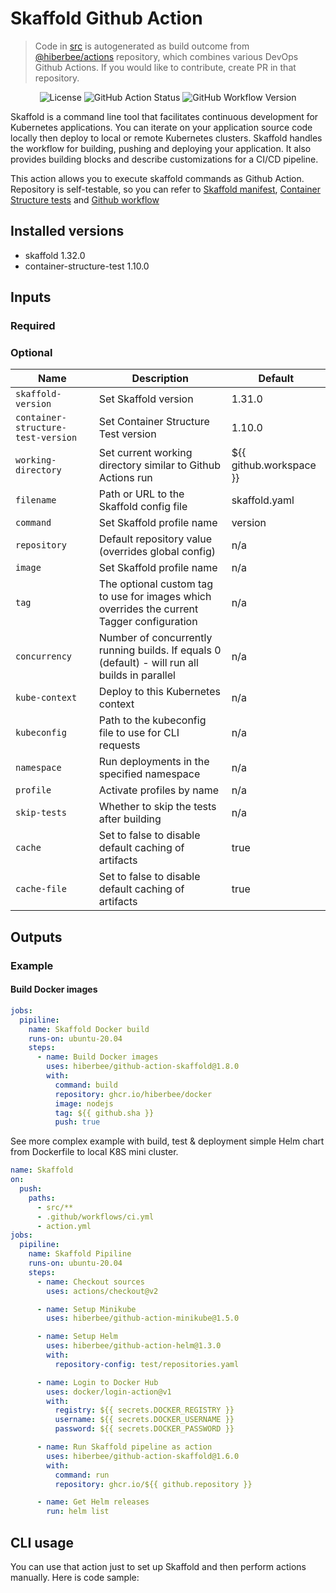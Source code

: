 # Skaffold Github Action

> Code in [src](/src/) is autogenerated as build outcome from [@hiberbee/actions](https://github.com/hiberbee/actions) repository, which combines various DevOps Github Actions. If you would like to contribute, create PR in that repository.

<p align="center">
  <img src="https://img.shields.io/github/license/hiberbee/github-action-minikube?style=flat-square" alt="License">
  <img src="https://img.shields.io/github/workflow/status/hiberbee/github-action-minikube/CI?label=github-actions&style=flat-square" alt="GitHub Action Status">
  <img src="https://img.shields.io/github/v/tag/hiberbee/github-action-minikube?label=hiberbee%2Fgithub-action-minikube&style=flat-square" alt="GitHub Workflow Version">
</p>

Skaffold is a command line tool that facilitates continuous development for Kubernetes applications. You can iterate on your application source code locally then deploy to local or remote Kubernetes clusters. Skaffold handles the workflow for building, pushing and deploying your application. It also provides building blocks and describe customizations for a CI/CD pipeline.

This action allows you to execute skaffold commands as Github Action. Repository is self-testable, so you can refer to [Skaffold manifest](test/skaffold.yaml), [Container Structure tests](test/structure-test.yaml) and [Github workflow](.github/workflows/ci.yml)

## Installed versions

- skaffold 1.32.0
- container-structure-test 1.10.0

## Inputs

### Required

### Optional

| Name | Description | Default |
| ---- | ----------- | ------- |
| `skaffold-version` | Set Skaffold version | 1.31.0 |
| `container-structure-test-version` | Set Container Structure Test version | 1.10.0 |
| `working-directory` | Set current working directory similar to Github Actions run | ${{ github.workspace }} |
| `filename` | Path or URL to the Skaffold config file | skaffold.yaml |
| `command` | Set Skaffold profile name | version |
| `repository` | Default repository value (overrides global config) | n/a |
| `image` | Set Skaffold profile name | n/a |
| `tag` |  The optional custom tag to use for images which overrides the current Tagger configuration | n/a |
| `concurrency` | Number of concurrently running builds. If equals 0 (default) - will run all builds in parallel | n/a |
| `kube-context` | Deploy to this Kubernetes context | n/a |
| `kubeconfig` | Path to the kubeconfig file to use for CLI requests | n/a |
| `namespace` | Run deployments in the specified namespace | n/a |
| `profile` | Activate profiles by name | n/a |
| `skip-tests` | Whether to skip the tests after building | n/a |
| `cache` | Set to false to disable default caching of artifacts | true |
| `cache-file` | Set to false to disable default caching of artifacts | true |

## Outputs

### Example

#### Build Docker images

```yaml
jobs:
  pipiline:
    name: Skaffold Docker build
    runs-on: ubuntu-20.04
    steps:
      - name: Build Docker images
        uses: hiberbee/github-action-skaffold@1.8.0
        with:
          command: build
          repository: ghcr.io/hiberbee/docker
          image: nodejs
          tag: ${{ github.sha }}
          push: true
```

See more complex example with build, test & deployment simple Helm chart from Dockerfile to local K8S mini cluster.

```yaml
name: Skaffold
on:
  push:
    paths:
      - src/**
      - .github/workflows/ci.yml
      - action.yml
jobs:
  pipiline:
    name: Skaffold Pipiline
    runs-on: ubuntu-20.04
    steps:
      - name: Checkout sources
        uses: actions/checkout@v2

      - name: Setup Minikube
        uses: hiberbee/github-action-minikube@1.5.0

      - name: Setup Helm
        uses: hiberbee/github-action-helm@1.3.0
        with:
          repository-config: test/repositories.yaml

      - name: Login to Docker Hub
        uses: docker/login-action@v1
        with:
          registry: ${{ secrets.DOCKER_REGISTRY }}
          username: ${{ secrets.DOCKER_USERNAME }}
          password: ${{ secrets.DOCKER_PASSWORD }}

      - name: Run Skaffold pipeline as action
        uses: hiberbee/github-action-skaffold@1.6.0
        with:
          command: run
          repository: ghcr.io/${{ github.repository }}

      - name: Get Helm releases
        run: helm list

```

## CLI usage

You can use that action just to set up Skaffold and then perform actions manually. Here is code sample:
